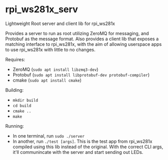 # rpi_ws281x_serv
Lightweight Root server and client lib for rpi_ws281x

Provides a server to run as root utilizing ZeroMQ for messaging, and Protobuf as the message format.
Also provides a client lib that exposes a matching interface to rpi_ws281x, with the aim of allowing userspace apps to use rpi_ws281x with little to no changes.

Requires:
 - ZeroMQ (`sudo apt install libzmq3-dev`)
 - Protobuf (`sudo apt install libprotobuf-dev protobuf-compiler`)
 - cmake (`sudo apt install cmake`)
 
 Building:
 - `mkdir build`
 - `cd build`
 - `cmake ..`
 - `make`
 
 Running:
 - In one terminal, run `sudo ./server`
 - In another, run `./test [args]`. This is the test app from rpi_ws281x compiled using this lib instead of the original. With the correct CLI args, it'll communincate with the server and start sending out LEDs.
 
